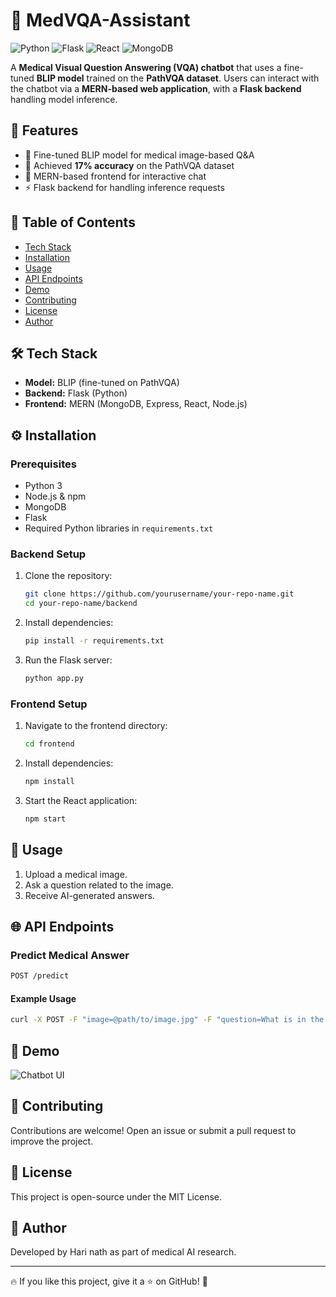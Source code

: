 # 🏥 MedVQA-Assistant

![Python](https://img.shields.io/badge/Python-3.x-blue) ![Flask](https://img.shields.io/badge/Flask-Backend-red) ![React](https://img.shields.io/badge/React-Frontend-blue) ![MongoDB](https://img.shields.io/badge/MongoDB-Database-green)

A **Medical Visual Question Answering (VQA) chatbot** that uses a fine-tuned **BLIP model** trained on the **PathVQA dataset**. Users can interact with the chatbot via a **MERN-based web application**, with a **Flask backend** handling model inference.

## 🚀 Features
- 🔬 Fine-tuned BLIP model for medical image-based Q&A
- 🎯 Achieved **17% accuracy** on the PathVQA dataset
- 💬 MERN-based frontend for interactive chat
- ⚡ Flask backend for handling inference requests

## 📑 Table of Contents
- [Tech Stack](#-tech-stack)
- [Installation](#-installation)
- [Usage](#-usage)
- [API Endpoints](#-api-endpoints)
- [Demo](#-demo)
- [Contributing](#-contributing)
- [License](#-license)
- [Author](#-author)

## 🛠 Tech Stack
- **Model:** BLIP (fine-tuned on PathVQA)
- **Backend:** Flask (Python)
- **Frontend:** MERN (MongoDB, Express, React, Node.js)

## ⚙️ Installation
### Prerequisites
- Python 3
- Node.js & npm
- MongoDB
- Flask
- Required Python libraries in `requirements.txt`

### Backend Setup
1. Clone the repository:
   ```bash
   git clone https://github.com/yourusername/your-repo-name.git
   cd your-repo-name/backend
   ```
2. Install dependencies:
   ```bash
   pip install -r requirements.txt
   ```
3. Run the Flask server:
   ```bash
   python app.py
   ```

### Frontend Setup
1. Navigate to the frontend directory:
   ```bash
   cd frontend
   ```
2. Install dependencies:
   ```bash
   npm install
   ```
3. Start the React application:
   ```bash
   npm start
   ```

## 🎯 Usage
1. Upload a medical image.
2. Ask a question related to the image.
3. Receive AI-generated answers.

## 🌐 API Endpoints
### Predict Medical Answer
```bash
POST /predict
```
#### Example Usage
```bash
curl -X POST -F "image=@path/to/image.jpg" -F "question=What is in the X-ray?" http://127.0.0.1:5000/predict
```

## 📸 Demo
![Chatbot UI](path_to_screenshot.png)

## 🤝 Contributing
Contributions are welcome! Open an issue or submit a pull request to improve the project.

## 📜 License
This project is open-source under the MIT License.

## 👤 Author
Developed by Hari nath as part of medical AI research.

---
🔥 If you like this project, give it a ⭐ on GitHub! 🚀

